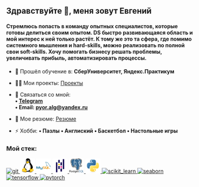 <h2 align="left">Здравствуйте 👋, меня зовут Евгений</h2>
<h4 align="left">Стремлюсь попасть в команду опытных специалистов, которые готовы делиться своим опытом. DS быстро развивающаяся область и мой интерес к ней только растёт. К тому же это та сфера, где помимо системного мышления и hard-skills, можно реализовать по полной свои soft-skills. Хочу помогать бизнесу решать проблемы, увеличивать прибыль, автоматизировать процессы.</h4>

- 🌱 Прошёл обучение в: **СберУниверситет, Яндекс.Практикум**

- 👨‍💻 Мои проекты: [Проекты](https://github.com/SirRizzer?tab=repositories)

- 💬 Связаться со мной:<br> **• [Telegram](https://t.me/SirRizzer)** <br>
**• Email: pyor.alg@yandex.ru**

- 📄 Мое резюме: [Резюме](https://hh.ru/applicant/resumes/view?resume=e870c47aff094b5c240039ed1f7875704a5149)

- ⚡ Хобби: **• Пазлы • Англиский • Баскетбол • Настольные игры**


<h3 align="left">Мой стек:</h3>
<p align="left"> <a href="https://git-scm.com/" target="_blank" rel="noreferrer"> <img src="https://www.vectorlogo.zone/logos/git-scm/git-scm-icon.svg" alt="git" width="40" height="40"/> </a> <a href="https://www.linux.org/" target="_blank" rel="noreferrer"> <img src="https://raw.githubusercontent.com/devicons/devicon/master/icons/linux/linux-original.svg" alt="linux" width="40" height="40"/> </a> <a href="https://www.mysql.com/" target="_blank" rel="noreferrer"> <img src="https://raw.githubusercontent.com/devicons/devicon/master/icons/mysql/mysql-original-wordmark.svg" alt="mysql" width="40" height="40"/> </a> <a href="https://pandas.pydata.org/" target="_blank" rel="noreferrer"> <img src="https://raw.githubusercontent.com/devicons/devicon/2ae2a900d2f041da66e950e4d48052658d850630/icons/pandas/pandas-original.svg" alt="pandas" width="40" height="40"/> </a> <a href="https://www.postgresql.org" target="_blank" rel="noreferrer"> <img src="https://raw.githubusercontent.com/devicons/devicon/master/icons/postgresql/postgresql-original-wordmark.svg" alt="postgresql" width="40" height="40"/> </a> <a href="https://www.python.org" target="_blank" rel="noreferrer"> <img src="https://raw.githubusercontent.com/devicons/devicon/master/icons/python/python-original.svg" alt="python" width="40" height="40"/> </a> <a href="https://scikit-learn.org/" target="_blank" rel="noreferrer"> <img src="https://upload.wikimedia.org/wikipedia/commons/0/05/Scikit_learn_logo_small.svg" alt="scikit_learn" width="40" height="40"/> </a> <a href="https://seaborn.pydata.org/" target="_blank" rel="noreferrer"> <img src="https://seaborn.pydata.org/_images/logo-mark-lightbg.svg" alt="seaborn" width="40" height="40"/> </a> <a href="https://www.tensorflow.org" target="_blank" rel="noreferrer"> <img src="https://www.vectorlogo.zone/logos/tensorflow/tensorflow-icon.svg" alt="tensorflow" width="40" height="40"/> </a> <a href="https://www.pytorch.org" target="_blank" rel="noreferrer"> <img src="https://www.vectorlogo.zone/logos/pytorch/pytorch-icon.svg" alt="pytorch" width="40" height="40"/> </a></p>

